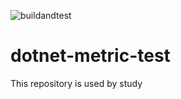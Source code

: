 ![buildandtest](https://github.com/konnta0/dotnet-metric-test/actions/workflows/test.yaml/badge.svg)

# dotnet-metric-test
This repository is used by study
